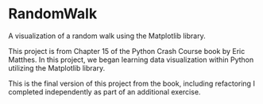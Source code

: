# RandomWalk
A visualization of a random walk using the Matplotlib library. 

This project is from Chapter 15 of the Python Crash Course book by Eric Matthes. In this project, we began learning data visualization within Python utilizing the Matplotlib library.

This is the final version of this project from the book, including refactoring I completed independently as part of an additional exercise.
